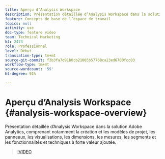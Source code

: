 ```yaml
---
title: Aperçu d’Analysis Workspace
description: Présentation détaillée d’Analysis Workspace dans la solution Adobe Analytics, comprenant notamment la création et les modèles de projet, les panneaux, les visualisations, les dimensions, les mesures, les segments et les fonctionnalités et techniques à forte valeur ajoutée.
feature: Concepts de base de l’espace de travail
topics: null
activity: use
doc-type: feature video
team: Technical Marketing
kt: 2474
role: Professionnel
level: Début
translation-type: tm+mt
source-git-commit: f3b3fa7d91b0cb21005b57768ca23ed6700fcc03
workflow-type: tm+mt
source-wordcount: '59'
ht-degree: 91%

---
```



# Aperçu d’Analysis Workspace {#analysis-workspace-overview}

Présentation détaillée d’Analysis Workspace dans la solution Adobe Analytics, comprenant notamment la création et les modèles de projet, les panneaux, les visualisations, les dimensions, les mesures, les segments et les fonctionnalités et techniques à forte valeur ajoutée.

>[!VIDEO](https://video.tv.adobe.com/v/26266/?quality=12)
